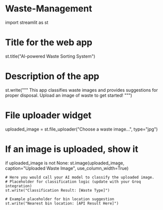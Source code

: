 # Waste-Management
import streamlit as st

# Title for the web app
st.title("AI-powered Waste Sorting System")

# Description of the app
st.write("""
This app classifies waste images and provides suggestions for proper disposal. Upload an image of waste to get started!
""")

# File uploader widget
uploaded_image = st.file_uploader("Choose a waste image...", type="jpg")

# If an image is uploaded, show it
if uploaded_image is not None:
    st.image(uploaded_image, caption="Uploaded Waste Image", use_column_width=True)

    # Here you would call your AI model to classify the uploaded image.
    # Placeholder for classification logic (update with your Groq integration)
    st.write("Classification Result: [Waste Type]")

    # Example placeholder for bin location suggestion
    st.write("Nearest bin location: [API Result Here]")

